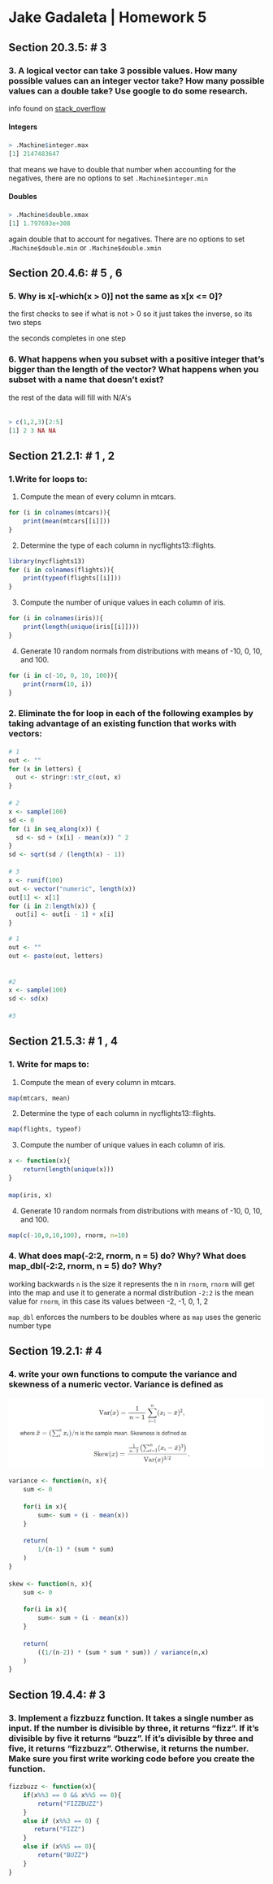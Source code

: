 # Jake Gadaleta | Homework 5
## Section 20.3.5: # 3

### 3. A logical vector can take 3 possible values. How many possible values can an integer vector take? How many possible values can a double take? Use google to do some research.

info found on [stack_overflow](https://stackoverflow.com/questions/18507920/largest-possible-values-in-r)

#### Integers

```R
> .Machine$integer.max
[1] 2147483647
```

that means we have to double that number when accounting for the negatives, there are no options to set `.Machine$integer.min` 

#### Doubles 

```R
> .Machine$double.xmax
[1] 1.797693e+308
```

again double that to account for negatives. 
There are no options to set `.Machine$double.min` or `.Machine$double.xmin` 
<div style="page-break-after: always;"></div>

## Section 20.4.6: # 5 , 6

### 5. Why is x[-which(x > 0)] not the same as x[x <= 0]?

the first checks to see if what is not > 0 so it just takes the inverse, so its two steps

the seconds completes in one step

### 6. What happens when you subset with a positive integer that’s bigger than the length of the vector? What happens when you subset with a name that doesn’t exist?

the rest of the data will fill with N/A's

```R

> c(1,2,3)[2:5]
[1] 2 3 NA NA
```
<div style="page-break-after: always;"></div>

## Section 21.2.1: # 1 , 2
### 1.Write for loops to:    
1. Compute the mean of every column in mtcars.

```R
for (i in colnames(mtcars)){
    print(mean(mtcars[[i]]))
}
```

2. Determine the type of each column in nycflights13::flights.

```R
library(nycflights13)
for (i in colnames(flights)){
    print(typeof(flights[[i]]))
}
```

3. Compute the number of unique values in each column of iris.

```R
for (i in colnames(iris)){
    print(length(unique(iris[[i]])))
}
```

4. Generate 10 random normals from distributions with means of -10, 0, 10, and 100.

```R
for (i in c(-10, 0, 10, 100)){
    print(rnorm(10, i))
}
```


### 2. Eliminate the for loop in each of the following examples by taking advantage of an existing function that works with vectors:

```R
# 1
out <- ""
for (x in letters) {
  out <- stringr::str_c(out, x)
}

# 2
x <- sample(100)
sd <- 0
for (i in seq_along(x)) {
  sd <- sd + (x[i] - mean(x)) ^ 2
}
sd <- sqrt(sd / (length(x) - 1))

# 3
x <- runif(100)
out <- vector("numeric", length(x))
out[1] <- x[1]
for (i in 2:length(x)) {
  out[i] <- out[i - 1] + x[i]
}
```

```R
# 1
out <- ""
out <- paste(out, letters)


#2
x <- sample(100)
sd <- sd(x)

#3

```
## Section 21.5.3: # 1 , 4

### 1. Write for maps to:    
1. Compute the mean of every column in mtcars.

```R
map(mtcars, mean)
```

2. Determine the type of each column in nycflights13::flights.

```R
map(flights, typeof)
```

3. Compute the number of unique values in each column of iris.

```R
x <- function(x){
    return(length(unique(x)))
}

map(iris, x)
```

4. Generate 10 random normals from distributions with means of -10, 0, 10, and 100.

```R
map(c(-10,0,10,100), rnorm, n=10)
```

### 4. What does map(-2:2, rnorm, n = 5) do? Why? What does map_dbl(-2:2, rnorm, n = 5) do? Why?

working backwards `n` is the size it represents the n in `rnorm`, 
`rnorm` will get into the map and use it to generate a normal distribution
`-2:2` is the mean value for `rnorm`, in this case its values between -2, -1, 0, 1, 2

`map_dbl` enforces the numbers to be doubles where as `map` uses the generic number type

<div style="page-break-after: always;"></div>

## Section 19.2.1: # 4

### 4. write your own functions to compute the variance and skewness of a numeric vector. Variance is defined as 

![](Images/1.png)

```R
variance <- function(n, x){
    sum <- 0

    for(i in x){
        sum<- sum + (i - mean(x))
    }

    return(
        1/(n-1) * (sum * sum)
    )
}

skew <- function(n, x){
    sum <- 0

    for(i in x){
        sum<- sum + (i - mean(x))
    }

    return(
        ((1/(n-2)) * (sum * sum * sum)) / variance(n,x)
    )
}
```
<div style="page-break-after: always;"></div>

## Section 19.4.4: # 3 

### 3. Implement a fizzbuzz function. It takes a single number as input. If the number is divisible by three, it returns “fizz”. If it’s divisible by five it returns “buzz”. If it’s divisible by three and five, it returns “fizzbuzz”. Otherwise, it returns the number. Make sure you first write working code before you create the function.

```R
fizzbuzz <- function(x){
    if(x%%3 == 0 && x%%5 == 0){
        return("FIZZBUZZ")
    }
    else if (x%%3 == 0) {
       return("FIZZ")
    }
    else if (x%%5 == 0){
        return("BUZZ")
    }
}
```